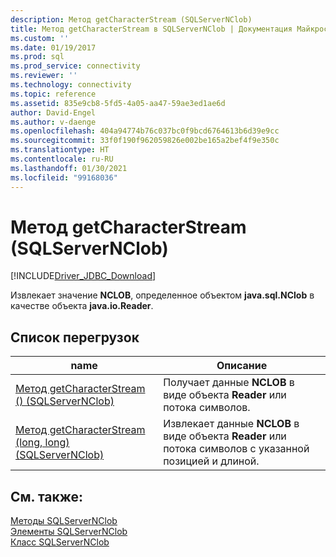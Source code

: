 ```yaml
---
description: Метод getCharacterStream (SQLServerNClob)
title: Метод getCharacterStream в SQLServerNClob | Документация Майкрософт
ms.custom: ''
ms.date: 01/19/2017
ms.prod: sql
ms.prod_service: connectivity
ms.reviewer: ''
ms.technology: connectivity
ms.topic: reference
ms.assetid: 835e9cb8-5fd5-4a05-aa47-59ae3ed1ae6d
author: David-Engel
ms.author: v-daenge
ms.openlocfilehash: 404a94774b76c037bc0f9bcd6764613b6d39e9cc
ms.sourcegitcommit: 33f0f190f962059826e002be165a2bef4f9e350c
ms.translationtype: HT
ms.contentlocale: ru-RU
ms.lasthandoff: 01/30/2021
ms.locfileid: "99168036"
---
```

# <a name="getcharacterstream-method-sqlservernclob"></a>Метод getCharacterStream (SQLServerNClob)
[!INCLUDE[Driver_JDBC_Download](../../../includes/driver_jdbc_download.md)]

  Извлекает значение **NCLOB**, определенное объектом **java.sql.NClob** в качестве объекта **java.io.Reader**.  
  
## <a name="overload-list"></a>Список перегрузок  
  
|name|Описание|  
|----------|-----------------|  
|[Метод getCharacterStream () (SQLServerNClob)](../../../connect/jdbc/reference/getcharacterstream-method-braces-sqlservernclob.md)|Получает данные **NCLOB** в виде объекта **Reader** или потока символов.|  
|[Метод getCharacterStream (long, long) (SQLServerNClob)](../../../connect/jdbc/reference/getcharacterstream-method-long-long-sqlservernclob.md)|Извлекает данные **NCLOB** в виде объекта **Reader** или потока символов с указанной позицией и длиной.|  
  
## <a name="see-also"></a>См. также:  
 [Методы SQLServerNClob](../../../connect/jdbc/reference/sqlservernclob-methods.md)   
 [Элементы SQLServerNClob](../../../connect/jdbc/reference/sqlservernclob-members.md)   
 [Класс SQLServerNClob](../../../connect/jdbc/reference/sqlservernclob-class.md)  
  
  
